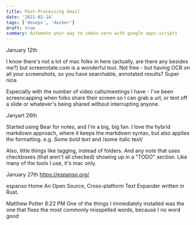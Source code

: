 ```yaml
---
title: Post-Processing Gmail
date: '2021-02-14'
tags: ['devops', 'docker']
draft: true
summary: Automate your way to inbox-zero with google apps-scripts
---
```


January 12th

I know there's not a lot of mac folks in here (actually, are there any besides me?) but screenotate.com is a wonderful tool. Not free - but having OCR on all your screenshots, so you have searchable, annotated results? Super nice.

Especially with the number of video calls/meetings I have - I've been screencapping when folks share their screen so I can grab a url, or text off a slide or whatever's being shared without interrupting anyone.

Janyart 26th

Started using Bear for notes, and I'm a big, big fan. I love the hybrid markdown approach, where it keeps the markdown syntax, but also applies the formatting. e.g. _Some bold text_ and /some italic text/

Also, little things like tagging, instead of folders. And any note that uses checkboxes (that aren't all checked) showing up in a "TODO" section. Like many of the tools I use, it's mac only.

January 27th
https://espanso.org/

espanso
Home
An Open Source, Cross-platform Text Expander written in Rust.

Matthew Potter 8:22 PM
One of the things I immediately installed was the one that fixes the most commonly misspelled words, because I no word good

```

```

